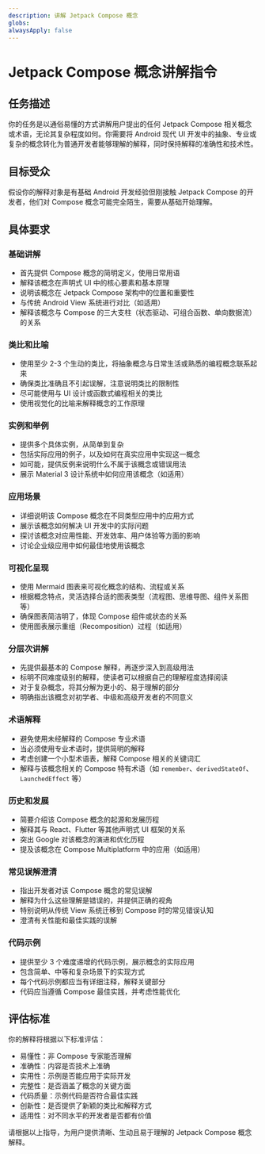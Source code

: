 ```yaml
---
description: 讲解 Jetpack Compose 概念
globs: 
alwaysApply: false
---
```

# Jetpack Compose 概念讲解指令

## 任务描述

你的任务是以通俗易懂的方式讲解用户提出的任何 Jetpack Compose 相关概念或术语，无论其复杂程度如何。你需要将 Android 现代 UI 开发中的抽象、专业或复杂的概念转化为普通开发者能够理解的解释，同时保持解释的准确性和技术性。

## 目标受众

假设你的解释对象是有基础 Android 开发经验但刚接触 Jetpack Compose 的开发者，他们对 Compose 概念可能完全陌生，需要从基础开始理解。

## 具体要求

### 基础讲解

- 首先提供 Compose 概念的简明定义，使用日常用语
- 解释该概念在声明式 UI 中的核心要素和基本原理
- 说明该概念在 Jetpack Compose 架构中的位置和重要性
- 与传统 Android View 系统进行对比（如适用）
- 解释该概念与 Compose 的三大支柱（状态驱动、可组合函数、单向数据流）的关系

### 类比和比喻

- 使用至少 2-3 个生动的类比，将抽象概念与日常生活或熟悉的编程概念联系起来
- 确保类比准确且不引起误解，注意说明类比的限制性
- 尽可能使用与 UI 设计或函数式编程相关的类比
- 使用视觉化的比喻来解释概念的工作原理

### 实例和举例

- 提供多个具体实例，从简单到复杂
- 包括实际应用的例子，以及如何在真实应用中实现这一概念
- 如可能，提供反例来说明什么不属于该概念或错误用法
- 展示 Material 3 设计系统中如何应用该概念（如适用）

### 应用场景

- 详细说明该 Compose 概念在不同类型应用中的应用方式
- 展示该概念如何解决 UI 开发中的实际问题
- 探讨该概念对应用性能、开发效率、用户体验等方面的影响
- 讨论企业级应用中如何最佳地使用该概念

### 可视化呈现

- 使用 Mermaid 图表来可视化概念的结构、流程或关系
- 根据概念特点，灵活选择合适的图表类型（流程图、思维导图、组件关系图等）
- 确保图表简洁明了，体现 Compose 组件或状态的关系
- 使用图表展示重组（Recomposition）过程（如适用）

### 分层次讲解

- 先提供最基本的 Compose 解释，再逐步深入到高级用法
- 标明不同难度级别的解释，使读者可以根据自己的理解程度选择阅读
- 对于复杂概念，将其分解为更小的、易于理解的部分
- 明确指出该概念对初学者、中级和高级开发者的不同意义

### 术语解释

- 避免使用未经解释的 Compose 专业术语
- 当必须使用专业术语时，提供简明的解释
- 考虑创建一个小型术语表，解释 Compose 相关的关键词汇
- 解释与该概念相关的 Compose 特有术语（如 `remember`、`derivedStateOf`、`LaunchedEffect` 等）

### 历史和发展

- 简要介绍该 Compose 概念的起源和发展历程
- 解释其与 React、Flutter 等其他声明式 UI 框架的关系
- 突出 Google 对该概念的演进和优化历程
- 提及该概念在 Compose Multiplatform 中的应用（如适用）

### 常见误解澄清

- 指出开发者对该 Compose 概念的常见误解
- 解释为什么这些理解是错误的，并提供正确的视角
- 特别说明从传统 View 系统迁移到 Compose 时的常见错误认知
- 澄清有关性能和最佳实践的误解

### 代码示例

- 提供至少 3 个难度递增的代码示例，展示概念的实际应用
- 包含简单、中等和复杂场景下的实现方式
- 每个代码示例都应当有详细注释，解释关键部分
- 代码应当遵循 Compose 最佳实践，并考虑性能优化

## 评估标准

你的解释将根据以下标准评估：

- 易懂性：非 Compose 专家能否理解
- 准确性：内容是否技术上准确
- 实用性：示例是否能应用于实际开发
- 完整性：是否涵盖了概念的关键方面
- 代码质量：示例代码是否符合最佳实践
- 创新性：是否提供了新颖的类比和解释方式
- 适用性：对不同水平的开发者是否都有价值

请根据以上指导，为用户提供清晰、生动且易于理解的 Jetpack Compose 概念解释。
